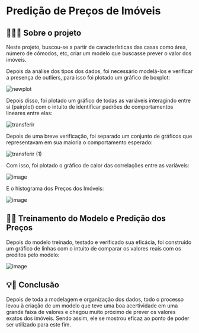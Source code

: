 # Predição de Preços de Imóveis

## 👨🏾‍🏫 Sobre o projeto

Neste projeto, buscou-se a partir de características das casas como área, número de cômodos, etc, criar um modelo que buscasse prever o valor dos imóveis.

Depois da análise dos tipos dos dados, foi necessário modelá-los e verificar a presença de outliers, para isso foi plotado um gráfico de boxplot:


![newplot](https://github.com/juanlucas7/Predicao_Precos/assets/149596266/fcd9c1ae-b612-4d40-8e12-aa351fc67130)

Depois disso, foi plotado um gráfico de todas as variáveis interagindo entre si (pairplot) com o intuito de identificar padrões de comportamentos lineares entre elas:

![transferir](https://github.com/juanlucas7/Predicao_Precos/assets/149596266/b7971098-0a00-4ba9-8152-3532bff82064)

Depois de uma breve verificação, foi separado um conjunto de gráficos que representavam em sua maioria o comportamento esperado:

![transferir (1)](https://github.com/juanlucas7/Predicao_Precos/assets/149596266/0f1cf8d1-1f99-4d8c-8a6c-29d5b5ee9d05)

Com isso, foi plotado o gráfico de calor das correlações entre as variáveis:

![image](https://github.com/juanlucas7/Predicao_Precos/assets/149596266/1052b136-0c25-4c34-bb5e-5d6ba33380f6)

E o histograma dos Preços dos Imóveis:

![image](https://github.com/juanlucas7/Predicao_Precos/assets/149596266/e03d361b-34f9-4677-8c82-0fea1b2fc785)

## 💪🏾 Treinamento do Modelo e Predição dos Preços

Depois do modelo treinado, testado e verificado sua eficácia, foi construído um gráfico de linhas com o intuito de comparar os valores reais com os preditos pelo modelo:

![image](https://github.com/juanlucas7/Predicao_Precos/assets/149596266/260efc8a-3a22-4b5c-9da1-bfc8abd3e7fb)

## 💡🧠 Conclusão

Depois de toda a modelagem e organização dos dados, todo o processo levou à criação de um modelo que teve uma boa acertividade em uma grande faixa de valores e chegou muito próximo de prever os valores exatos dos imóveis. Sendo assim, ele se mostrou eficaz ao ponto de poder ser utilizado para este fim.









